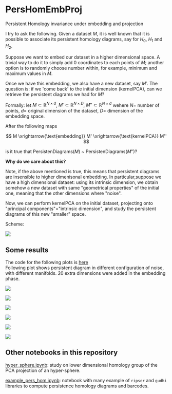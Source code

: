 # PersHomEmbProj
Persistent Homology invariance under embedding and projection

I try to ask the following.
Given a dataset $M$, it is well known that it is possible to associate its persistent homology diagrams, say for $H_0$, $H_1$ and $H_2$.

Suppose we want to embed our dataset in a higher dimensional space. A trivial way to do it to simply add $0$ coordinates to each points of $M$; another option is to randomly choose number within, for example, minimum and maximum values in $M$.

Once we have this embedding, we also have a new dataset, say $M'$. The question is: if we 'come back' to the initial dimension (kernelPCA), can we retrieve the persistent diagrams we had for $M$?

Formally:
let $M \subset \mathbb{R}^{N \times d}$,  $M' \subset \mathbb{R}^{N \times D}$,  $M'' \subset \mathbb{R}^{N \times d}$ wehere $N=$ number of points, $d=$ original dimension of the dataset, $D=$ dimension of the embedding space.

After the following maps

$$ M \xrightarrow{\text{embedding}} M' \xrightarrow{\text{kernelPCA}} M'' $$

is it true that PersistenDiagrams($M$) ~ PersistenDiagrams($M''$)?

**Why do we care about this?**

Note, if the above mentioned is true, this means that persistent diagrams are insensible to higher dimenisonal embedding. In particular,suppose we have a high dimensional dataset: using its intrinsic dimension, we obtain somehow a new dataset with same "geometrical properties" of the initial one, meaning that the other dimensions where "noise".

Now, we can perform kernelPCA on the initial dataset, projecting onto "principal components"="intrinsic dimension", and study the persistent diagrams of this new "smaller" space.

Scheme:

![](images/schema.jpeg)

## Some results
The code for the following plots is [here](study_PersHom.ipynb) \
Following plot shows persistent diagram in different configuration of noise, with different manifolds. 20 extra dimensions were added in the embedding phase.

![](images/torus_noisefree.png)

![](images/torus_noise.png)

![](images/sphere_noise.png)

![](images/eight_noisefree.png)

![](images/eight_noise.png)

![](images/circle_noise.png)


## Other notebooks in this repository
[hyper_sphere.ipynb](hyper_sphere.ipynb): study on lower dimensional homology group of the PCA projection of an hyper-sphere.


[example_pers_hom.ipynb](example_pers_hom.ipynb): notebook with many example of `ripser` and `gudhi` libraries to compute persistence homology diagrams and barcodes.
